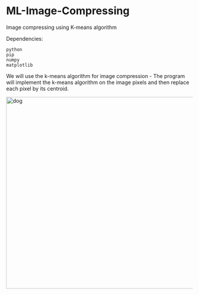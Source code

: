 # ML-Image-Compressing
Image compressing using K-means algorithm


Dependencies:

    python 
    pip
    numpy
    matplotlib

We will use the k-means algorithm for image compression - The program will implement the k-means algorithm on the image pixels and then replace each pixel by its
centroid.


<img width="519" alt="dog" src="https://user-images.githubusercontent.com/59067634/140182233-8f9b5bb2-4ec0-4130-8853-98d7c21080c9.PNG">

